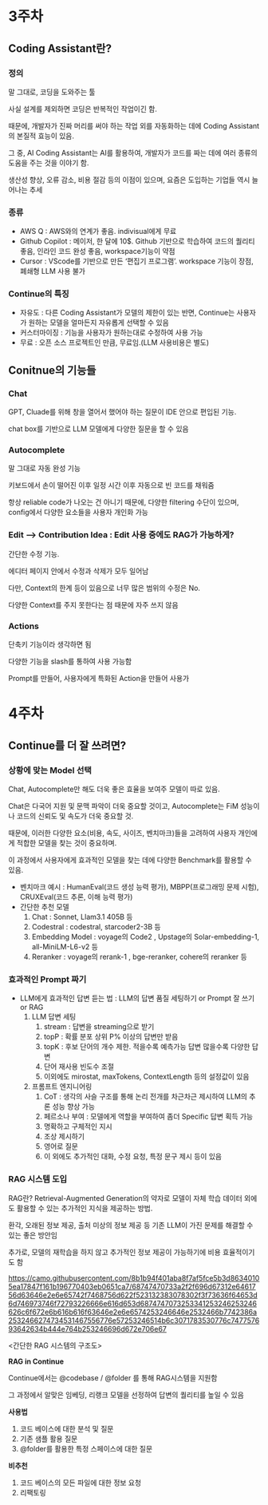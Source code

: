 # 3주차

## Coding Assistant란?

### 정의

말 그대로, 코딩을 도와주는 툴

사실 설계를 제외하면 코딩은 반복적인 작업이긴 함.

때문에, 개발자가 진짜 머리를 써야 하는 작업 외를 자동화하는 데에 Coding Assistant의 본질적 효능이 있음.

그 중, AI Coding Assistant는 AI를 활용하여, 개발자가 코드를 짜는 데에 여러 종류의 도움을 주는 것을 이야기 함.

생산성 향상, 오류 감소, 비용 절감 등의 이점이 있으며, 요즘은 도입하는 기업들 역시 늘어나는 추세

### 종류

- AWS Q : AWS와의 연계가 좋음. indivisual에게 무료
- Github Copilot : 메이저, 한 달에 10$. Github 기반으로 학습하여 코드의 퀄리티 좋음, 인라인 코드 완성 좋음, workspace기능이 약점
- Cursor : VScode를 기반으로 만든 ‘편집기 프로그램’. workspace 기능이 장점, 폐쇄형 LLM 사용 불가

### Continue의 특징

- 자유도 : 다른 Coding Assistant가 모델의 제한이 있는 반면, Continue는 사용자가 원하는 모델을 얼마든지 자유롭게 선택할 수 있음
- 커스터마이징 : 기능을 사용자가 원하는대로 수정하여 사용 가능
- 무료 : 오픈 소스 프로젝트인 만큼, 무료임.(LLM 사용비용은 별도)

## Conitnue의 기능들

### Chat

GPT, Cluade를 위해 창을 열어서 했어야 하는 질문이 IDE 안으로 편입된 기능.

chat box를 기반으로 LLM 모델에게 다양한 질문을 할 수 있음

### Autocomplete

말 그대로 자동 완성 기능

키보드에서 손이 떨어진 이후 일정 시간 이후 자동으로 빈 코드를 채워줌

항상 reliable code가 나오는 건 아니기 때문에, 다양한 filtering 수단이 있으며, config에서 다양한 요소들을 사용자 개인화 가능

### Edit —> Contribution Idea : Edit 사용 중에도 RAG가 가능하게?

간단한 수정 기능.

에디터 페이지 안에서 수정과 삭제가 모두 일어남

다만, Context의 한계 등이 있음으로 너무 많은 범위의 수정은 No.

다양한 Context를 주지 못한다는 점 때문에 자주 쓰지 않음

### Actions

단축키 기능이라 생각하면 됨

다양한 기능을 slash를 통하여 사용 가능함

Prompt를 만들어, 사용자에게 특화된 Action을 만들어 사용가

# 4주차

## Continue를 더 잘 쓰려면?

### 상황에 맞는 Model 선택

Chat, Autocomplete만 해도 더욱 좋은 효율을 보여주 모델이 따로 있음.

Chat은 다국어 지원 및 문맥 파악이 더욱 중요할 것이고, Autocomplete는 FiM 성능이나 코드의 신뢰도 및 속도가 더욱 중요할 것.

때문에, 이러한 다양한 요소(비용, 속도, 사이즈, 벤치마크)들을 고려하여 사용자 개인에게 적합한 모델을 찾는 것이 중요하며.

이 과정에서 사용자에게 효과적인 모델을 찾는 데에 다양한 Benchmark를 활용할 수 있음.

- 벤치마크 예시 : HumanEval(코드 생성 능력 평가), MBPP(프로그래밍 문제 시험), CRUXEval(코드 추론, 이해 능력 평가)
- 간단한 추천 모델
    1. Chat : Sonnet, Llam3.1 405B 등
    2. Codestral : codestral, starcoder2-3B 등
    3. Embedding Model : voyage의 Code2 , Upstage의 Solar-embedding-1, all-MiniLM-L6-v2 등
    4. Reranker : voyage의 rerank-1 , bge-reranker, cohere의 reranker 등

### 효과적인 Prompt 짜기

- LLM에게 효과적인 답변 듣는 법 : LLM의 답변 품질 세팅하기 or Prompt 잘 쓰기 or RAG
    1. LLM 답변 세팅
        1. stream : 답변을 streaming으로 받기
        2. topP : 확률 분포 상위 P% 이상의 답변만 받음
        3. topK : 후보 단어의 개수 제한. 적을수록 예측가능 답변 많을수록 다양한 답변
        4. 단어 재사용 빈도수 조절
        5. 이외에도 mirostat, maxTokens, ContextLength 등의 설정값이 있음
    2. 프롬프트 엔지니어링
        1. CoT : 생각의 사슬 구조를 통해 논리 전개를 차근차근 제시하여 LLM의 추론 성능 향상 가능
        2. 페르소나 부여 : 모델에게 역할을 부여하여 좀더 Specific 답변 획득 가능
        3. 명확하고 구체적인 지시
        4. 조상 제시하기
        5. 영어로 질문
        6. 이 외에도 추가적인 대화, 수정 요청, 특정 문구 제시 등이 있음
        

### RAG 시스템 도입

RAG란? Retrieval-Augmented Generation의 약자로 모델이 자체 학습 데이터 외에도 활용할 수 있는 추가적인 지식을 제공하는 방법.

환각, 오래된 정보 제공, 출처 미상의 정보 제공 등 기존 LLM이 가진 문제를 해결할 수 있는 좋은 방안임

추가로, 모델의 재학습을 하지 않고 추가적인 정보 제공이 가능하기에 비용 효율적이기도 함

https://camo.githubusercontent.com/8b1b94f401aba8f7af5fce5b3d86340105ea17847f161b196770403eb0651ca7/68747470733a2f2f696d67312e6461756d63646e2e6e65742f7468756d622f523132383078302f3f73636f64653d6d746973746f72793226666e616d653d6874747073253341253246253246626c6f672e6b616b616f63646e2e6e6574253246646e2532466b7742386a2532466274734531467556776e57253246514b6c3071783530776c747757693642634b444e764b253246696d672e706e67

<간단한 RAG 시스템의 구조도>

**RAG in Continue**

Continue에서는 @codebase / @folder 를 통해 RAG시스템을 지원함

그 과정에서 알맞은 임베딩, 리랭크 모델을 선정하여 답변의 퀄리티를 높일 수 있음

**사용법**

1. 코드 베이스에 대한 분석 및 질문
2. 기존 샘플 활용 질문
3. @folder를 활용한 특정 스페이스에 대한 질문

**비추천**

1. 코드 베이스의 모든 파일에 대한 정보 요청
2. 리팩토링
